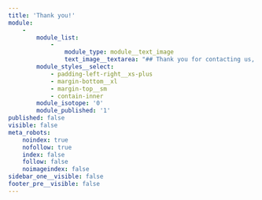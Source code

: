 ```yaml
---
title: 'Thank you!'
module:
    -
        module_list:
            -
                module_type: module__text_image
                text_image__textarea: "## Thank you for contacting us, we have received your message.  \r\n\r\nWe will get back with you ASAP.\r\n"
        module_styles__select:
            - padding-left-right__xs-plus
            - margin-bottom__xl
            - margin-top__sm
            - contain-inner
        module_isotope: '0'
        module_published: '1'
published: false
visible: false
meta_robots:
    noindex: true
    nofollow: true
    index: false
    follow: false
    noimageindex: false
sidebar_one__visible: false
footer_pre__visible: false
---
```


